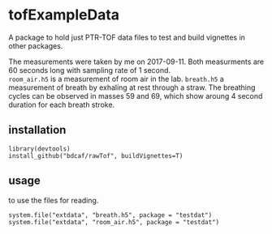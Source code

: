 # tofExampleData

A package to hold just PTR-TOF data files to test and build
vignettes in other packages.

The measurements were taken by me on 2017-09-11.  Both measurments are 60 seconds long with sampling rate of 1 second.  
`room_air.h5` is a measurement of room air in the lab.  `breath.h5` a measurement of breath by exhaling at rest through a straw.  The breathing cycles can be observed in masses 59 and 69, which show aroung 4 second duration for each breath stroke.


## installation

    library(devtools)
    install_github("bdcaf/rawTof", buildVignettes=T)


## usage

to use the files for reading.

    system.file("extdata", "breath.h5", package = "testdat")
    system.file("extdata", "room_air.h5", package = "testdat")
